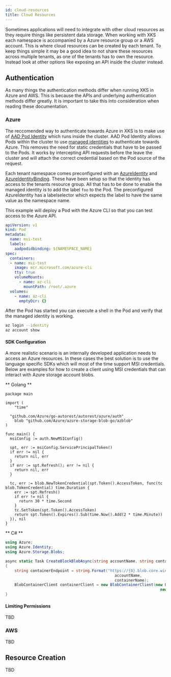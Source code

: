 ```yaml
---
id: cloud-resources
title: Cloud Resources
---
```


Sometimes applications will need to integrate with other cloud resources as they require things like persistent data storage. When working with XKS
each namespace is accompanied by a Azure resource group or a AWS account. This is where cloud resources can be created by each tenant. To keep things
simple it may be a good idea to not share these resources across multiple tenants, as one of the tenants has to own the resource. Instead look at
other options like exposing an API inside the cluster instead.

## Authentication

As many things the authentication methods differ when running XKS in Azure and AWS. This is because the APIs and underlying authentication methods
differ greatly. It is important to take this into consideration when reading these documentation.

### Azure

The reccomended way to authenticate towards Azure in XKS is to make use of [AAD Pod Identity](https://github.com/Azure/aad-pod-identity) which runs
inside the cluster. AAD Pod Identity allows Pods within the cluster to use [managed identities](https://docs.microsoft.com/en-us/azure/active-directory/managed-identities-azure-resources/overview)
to authenticate towards Azure. This removes the need for static credentials that have to be passed to the Pods. It works by intercepting API requests
before the leave the cluster and will attach the correct credential based on the Pod source of the request.

Each tenant namespace comes preconfigured with an [AzureIdentity](https://azure.github.io/aad-pod-identity/docs/concepts/azureidentity/) and
[AzureIdentityBinding](https://azure.github.io/aad-pod-identity/docs/concepts/azureidentitybinding/). These have been setup so that the identity has
access to the tenants resource group. All that has to be done to enable the managed identity is to add the label `foo` to the Pod. The preconfigured
AzureIdentity has a labelselector which expects the label to have the same value as the namespace name.

This example will deploy a Pod with the Azure CLI so that you can test access to the Azure API.
```yaml
apiVersion: v1
kind: Pod
metadata:
  name: msi-test
  labels:
    aadpodidbinding: ${NAMESPACE_NAME}
spec:
  containers:
  - name: msi-test
    image: mcr.microsoft.com/azure-cli
    tty: true
    volumeMounts:
      - name: az-cli
        mountPath: /root/.azure
  volumes:
    - name: az-cli
      emptyDir: {}

```

After the Pod has started you can execute a shell in the Pod and verify that the managed identity is working.
```bash
az login --identity
az account show
```

#### SDK Configuration

A more realistic scenario is an internally developed application needs to access an Azure resources. In these cases the best solution is to use the
language specific SDKs which will most of the time support MSI credentials. Below are examples for how to create a client using MSI credentials that
can interact with Azure storage account blobs.

** Golang **
```golang
package main

import (
	"time"

  "github.com/Azure/go-autorest/autorest/azure/auth"
	blob "github.com/Azure/azure-storage-blob-go/azblob"
)

func main() {
  msiConfig := auth.NewMSIConfig()

  spt, err := msiConfig.ServicePrincipalToken()
  if err != nil {
    return nil, err
  }
  if err := spt.Refresh(); err != nil {
    return nil, err
  }

  tc, err := blob.NewTokenCredential(spt.Token().AccessToken, func(tc blob.TokenCredential) time.Duration {
    err := spt.Refresh()
    if err != nil {
      return 30 * time.Second
    }
    tc.SetToken(spt.Token().AccessToken)
    return spt.Token().Expires().Sub(time.Now().Add(2 * time.Minute))
  }), nil
}
```

** C# **
```c#
using Azure;
using Azure.Identity;
using Azure.Storage.Blobs;

async static Task CreateBlockBlobAsync(string accountName, string containerName, string blobName)
{
    string containerEndpoint = string.Format("https://{0}.blob.core.windows.net/{1}",
                                                accountName,
                                                containerName);
    BlobContainerClient containerClient = new BlobContainerClient(new Uri(containerEndpoint),
                                                                    new DefaultAzureCredential());
}
```

#### Limiting Permissions

TBD

### AWS

TBD

## Resource Creation

TBD
